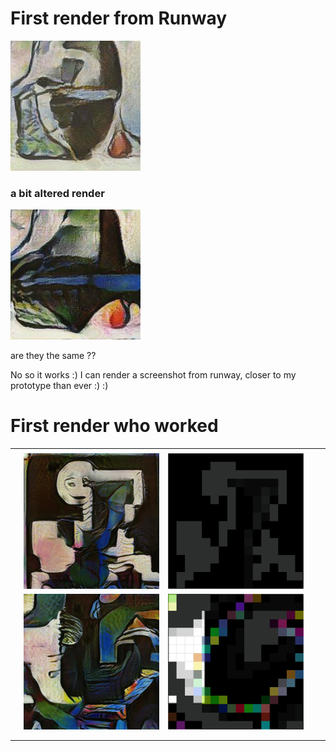 
# First render from Runway 

![](2021-02-24-03-22-21.png)

### a bit altered render

![](2021-02-24-03-26-24.png)

are they the same ??

No so it works :)  I can render a screenshot from runway, closer to my prototype than ever :) :)

# First render who worked


|       |       |       |       |       |
|  ---  |  ---  |  ---  |  ---  |  ---  |
|       |       |       |       |       |
|       |   ![](2021-02-24-06-53-37.png)    |   ![](2021-02-24-06-53-49.png)    |       |       |
|       |  ![](2021-02-24-06-58-18.png)      |  ![](2021-02-24-06-58-11.png)    |       |       |
|       |       |       |       |       |
|       |       |       |       |       |

